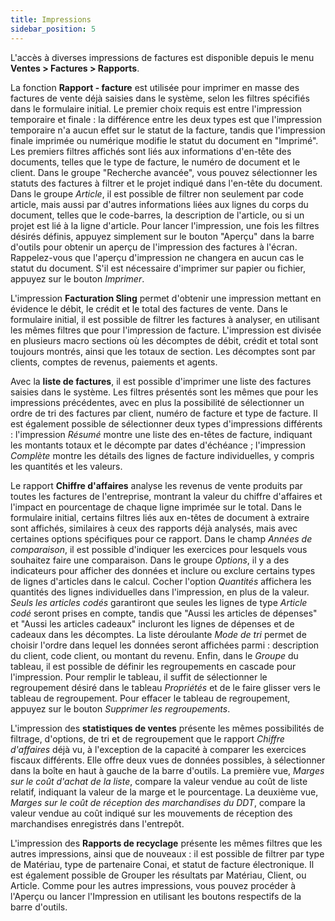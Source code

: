 ```yaml
---
title: Impressions
sidebar_position: 5
---
```


L'accès à diverses impressions de factures est disponible depuis le menu **Ventes > Factures > Rapports**.

La fonction **Rapport - facture** est utilisée pour imprimer en masse des factures de vente déjà saisies dans le système, selon les filtres spécifiés dans le formulaire initial. Le premier choix requis est entre l'impression temporaire et finale : la différence entre les deux types est que l'impression temporaire n'a aucun effet sur le statut de la facture, tandis que l'impression finale imprimée ou numérique modifie le statut du document en "Imprimé". Les premiers filtres affichés sont liés aux informations d'en-tête des documents, telles que le type de facture, le numéro de document et le client. Dans le groupe "Recherche avancée", vous pouvez sélectionner les statuts des factures à filtrer et le projet indiqué dans l'en-tête du document.
Dans le groupe *Article*, il est possible de filtrer non seulement par code article, mais aussi par d'autres informations liées aux lignes du corps du document, telles que le code-barres, la description de l'article, ou si un projet est lié à la ligne d'article.
Pour lancer l'impression, une fois les filtres désirés définis, appuyez simplement sur le bouton "Aperçu" dans la barre d'outils pour obtenir un aperçu de l'impression des factures à l'écran. Rappelez-vous que l'aperçu d'impression ne changera en aucun cas le statut du document. S'il est nécessaire d'imprimer sur papier ou fichier, appuyez sur le bouton *Imprimer*.

L'impression **Facturation Sling** permet d'obtenir une impression mettant en évidence le débit, le crédit et le total des factures de vente.
Dans le formulaire initial, il est possible de filtrer les factures à analyser, en utilisant les mêmes filtres que pour l'impression de facture. L'impression est divisée en plusieurs macro sections où les décomptes de débit, crédit et total sont toujours montrés, ainsi que les totaux de section. Les décomptes sont par clients, comptes de revenus, paiements et agents.

Avec la **liste de factures**, il est possible d'imprimer une liste des factures saisies dans le système.
Les filtres présentés sont les mêmes que pour les impressions précédentes, avec en plus la possibilité de sélectionner un ordre de tri des factures par client, numéro de facture et type de facture. Il est également possible de sélectionner deux types d'impressions différents : l'impression *Résumé* montre une liste des en-têtes de facture, indiquant les montants totaux et le décompte par dates d'échéance ; l'impression *Complète* montre les détails des lignes de facture individuelles, y compris les quantités et les valeurs.

Le rapport **Chiffre d'affaires** analyse les revenus de vente produits par toutes les factures de l'entreprise, montrant la valeur du chiffre d'affaires et l'impact en pourcentage de chaque ligne imprimée sur le total.
Dans le formulaire initial, certains filtres liés aux en-têtes de document à extraire sont affichés, similaires à ceux des rapports déjà analysés, mais avec certaines options spécifiques pour ce rapport.
Dans le champ *Années de comparaison*, il est possible d'indiquer les exercices pour lesquels vous souhaitez faire une comparaison. Dans le groupe *Options*, il y a des indicateurs pour afficher des données et inclure ou exclure certains types de lignes d'articles dans le calcul. Cocher l'option *Quantités* affichera les quantités des lignes individuelles dans l'impression, en plus de la valeur. *Seuls les articles codés* garantiront que seules les lignes de type *Article codé* seront prises en compte, tandis que "Aussi les articles de dépenses" et "Aussi les articles cadeaux" incluront les lignes de dépenses et de cadeaux dans les décomptes. La liste déroulante *Mode de tri* permet de choisir l'ordre dans lequel les données seront affichées parmi : description du client, code client, ou montant du revenu. Enfin, dans le *Groupe* du tableau, il est possible de définir les regroupements en cascade pour l'impression. Pour remplir le tableau, il suffit de sélectionner le regroupement désiré dans le tableau *Propriétés* et de le faire glisser vers le tableau de regroupement. Pour effacer le tableau de regroupement, appuyez sur le bouton *Supprimer les regroupements*.

L'impression des **statistiques de ventes** présente les mêmes possibilités de filtrage, d'options, de tri et de regroupement que le rapport *Chiffre d'affaires* déjà vu, à l'exception de la capacité à comparer les exercices fiscaux différents. Elle offre deux vues de données possibles, à sélectionner dans la boîte en haut à gauche de la barre d'outils. La première vue, *Marges sur le coût d'achat de la liste*, compare la valeur vendue au coût de liste relatif, indiquant la valeur de la marge et le pourcentage. La deuxième vue, *Marges sur le coût de réception des marchandises du DDT*, compare la valeur vendue au coût indiqué sur les mouvements de réception des marchandises enregistrés dans l'entrepôt.

L'impression des **Rapports de recyclage** présente les mêmes filtres que les autres impressions, ainsi que de nouveaux : il est possible de filtrer par type de Matériau, type de partenaire Conai, et statut de facture électronique. Il est également possible de Grouper les résultats par Matériau, Client, ou Article.
Comme pour les autres impressions, vous pouvez procéder à l'Aperçu ou lancer l'Impression en utilisant les boutons respectifs de la barre d'outils.